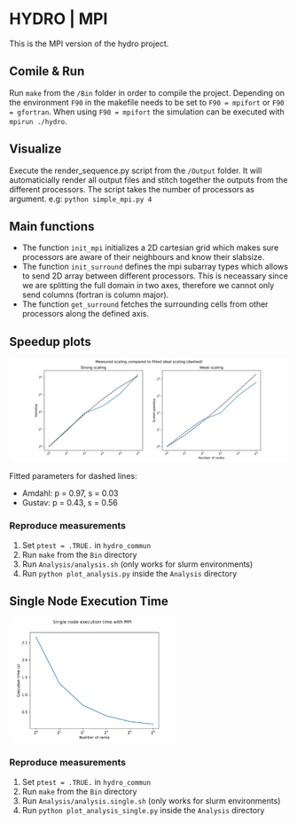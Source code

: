 # HYDRO | MPI #

This is the MPI version of the hydro project. 

## Comile & Run

Run ``make`` from the ``/Bin`` folder in order to compile the project. Depending on the environment ``F90`` in the makefile needs to be set to ``F90 = mpifort`` or ``F90 = gfortran``. When using ``F90 = mpifort`` the simulation can be executed with ``mpirun ./hydro``.

## Visualize 

Execute the render_sequence.py script from the ``/Output`` folder. It will automaticially render all output files and stitch together the outputs from the different processors. The script takes the number of processors as argument. e.g: ``python simple_mpi.py 4``

## Main functions

- The function ``init_mpi`` initializes a 2D cartesian grid which makes sure processors are aware of their neighbours and know their slabsize.
- The function ``init_surround`` defines the mpi subarray types which allows to send 2D array between different processors. This is neceassary since we are splitting the full domain in two axes, therefore we cannot only send columns (fortran is column major).
- The function ``get_surround`` fetches the surrounding cells from other processors along the defined axis. 

## Speedup plots
![Alt text](TP_hydro/Analysis/mpi_scaling.svg)

Fitted parameters for dashed lines:

- Amdahl: p = 0.97, s = 0.03
- Gustav: p = 0.43, s = 0.56


### Reproduce measurements

1. Set ``ptest = .TRUE.`` in ``hydro_commun``
2. Run ``make`` from the ``Bin`` directory
3. Run ``Analysis/analysis.sh`` (only works for slurm environments)
4. Run ``python plot_analysis.py`` inside the ``Analysis`` directory

## Single Node Execution Time 

<img src="TP_hydro/Analysis/single_node_mpi.svg" alt="drawing" width="300"/>

### Reproduce measurements

1. Set ``ptest = .TRUE.`` in ``hydro_commun``
2. Run ``make`` from the ``Bin`` directory
3. Run ``Analysis/analysis.single.sh`` (only works for slurm environments)
4. Run ``python plot_analysis_single.py`` inside the ``Analysis`` directory